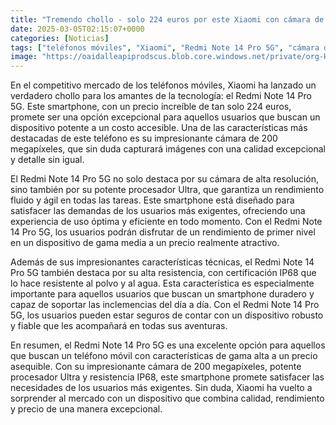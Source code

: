 ```yaml
---
title: "Tremendo chollo - solo 224 euros por este Xiaomi con cámara de 200 MP, potencia Ultra y alta resistencia"
date: 2025-03-05T02:15:07+0000
categories: [Noticias]
tags: ["teléfonos móviles", "Xiaomi", "Redmi Note 14 Pro 5G", "cámara de 200 megapíxeles", "procesador Ultra", "resistencia IP68", "precio asequible."]
image: "https://oaidalleapiprodscus.blob.core.windows.net/private/org-HKmKxpuNw3Y88lm4EBrIPq0n/user-ZwiCXOggLL8ZNNKE2g7rXFmV/img-La0AnyFobp7n4d8sFoMsFzXc.png?st=2025-03-05T01%3A15%3A07Z&se=2025-03-05T03%3A15%3A07Z&sp=r&sv=2024-08-04&sr=b&rscd=inline&rsct=image/png&skoid=d505667d-d6c1-4a0a-bac7-5c84a87759f8&sktid=a48cca56-e6da-484e-a814-9c849652bcb3&skt=2025-03-04T12%3A32%3A43Z&ske=2025-03-05T12%3A32%3A43Z&sks=b&skv=2024-08-04&sig=cFl9EfZPJG%2BpsK58ll4d%2BrxwKJWFDmeLwVXbK6Vh/TA%3D"
---
```


En el competitivo mercado de los teléfonos móviles, Xiaomi ha lanzado un verdadero chollo para los amantes de la tecnología: el Redmi Note 14 Pro 5G. Este smartphone, con un precio increíble de tan solo 224 euros, promete ser una opción excepcional para aquellos usuarios que buscan un dispositivo potente a un costo accesible. Una de las características más destacadas de este teléfono es su impresionante cámara de 200 megapíxeles, que sin duda capturará imágenes con una calidad excepcional y detalle sin igual.

El Redmi Note 14 Pro 5G no solo destaca por su cámara de alta resolución, sino también por su potente procesador Ultra, que garantiza un rendimiento fluido y ágil en todas las tareas. Este smartphone está diseñado para satisfacer las demandas de los usuarios más exigentes, ofreciendo una experiencia de uso óptima y eficiente en todo momento. Con el Redmi Note 14 Pro 5G, los usuarios podrán disfrutar de un rendimiento de primer nivel en un dispositivo de gama media a un precio realmente atractivo.

Además de sus impresionantes características técnicas, el Redmi Note 14 Pro 5G también destaca por su alta resistencia, con certificación IP68 que lo hace resistente al polvo y al agua. Esta característica es especialmente importante para aquellos usuarios que buscan un smartphone duradero y capaz de soportar las inclemencias del día a día. Con el Redmi Note 14 Pro 5G, los usuarios pueden estar seguros de contar con un dispositivo robusto y fiable que les acompañará en todas sus aventuras.

En resumen, el Redmi Note 14 Pro 5G es una excelente opción para aquellos que buscan un teléfono móvil con características de gama alta a un precio asequible. Con su impresionante cámara de 200 megapíxeles, potente procesador Ultra y resistencia IP68, este smartphone promete satisfacer las necesidades de los usuarios más exigentes. Sin duda, Xiaomi ha vuelto a sorprender al mercado con un dispositivo que combina calidad, rendimiento y precio de una manera excepcional.
    